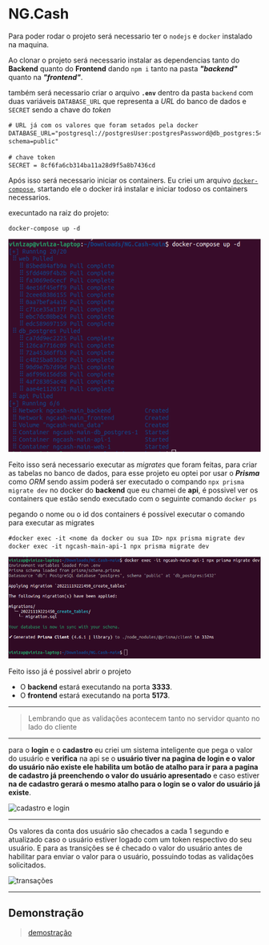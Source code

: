 # NG.Cash

Para poder rodar o projeto será necessario ter o `nodejs` e `docker` instalado na maquina.

Ao clonar o projeto será necessario instalar as dependencias tanto do **Backend** quanto do **Frontend** dando `npm i` tanto na pasta **_"backend"_** quanto na **_"frontend"_**.

também será necessario criar o arquivo **`.env`** dentro da pasta `backend` com duas variáveis `DATABASE_URL` que representa a *URL* do banco de dados e `SECRET` sendo a chave do *token*

``` env
# URL já com os valores que foram setados pela docker
DATABASE_URL="postgresql://postgresUser:postgresPassword@db_postgres:5432/postgres?schema=public"

# chave token
SECRET = 8cf6fa6cb314ba11a28d9f5a8b7436cd
```

Após isso será necessario iniciar os containers. Eu criei um arquivo [`docker-compose`](./docker-compose.yml), startando ele o docker irá instalar e iniciar todoso os containers necessarios.

execuntado na raiz do projeto:

```shell
docker-compose up -d

```

![docker compose up](./ReadmeAssets/docker-compose-up.png)

Feito isso será necessario executar as *migrates* que foram feitas, para criar as tabelas no banco de dados, para esse projeto eu optei por usar o **_Prisma_** como *ORM* sendo assim poderá ser executado o compando `npx prisma migrate dev` no docker do **backend** que eu chamei de **api**, é possivel ver os containers que estão sendo executado com o seguinte comando `docker ps`


pegando o nome ou o id dos containers é possível executar o comando para executar as migrates

```shell
#docker exec -it <nome da docker ou sua ID> npx prisma migrate dev
docker exec -it ngcash-main-api-1 npx prisma migrate dev

```
![npx prisma migrate dev](./ReadmeAssets/npx-migrate-dev.png)

Feito isso já é possivel abrir o projeto

- O **backend** estará executando na porta **3333**.
- O **frontend** estará executando na porta **5173**.

---

> Lembrando que as validações acontecem tanto no servidor quanto no lado do cliente
---

para o **login** e o **cadastro** eu criei um sistema inteligente que pega o valor do usuário e **verifica** na api se o **usuário tiver na pagina de login e o valor do usuário não existe ele habilita um botão de atalho para ir para a pagina de cadastro já preenchendo o valor do usuário apresentado** e caso estiver **na de cadastro gerará o mesmo atalho para o login se o valor do usuário já existe**.

![cadastro e login](./ReadmeAssets/login-e-cadastro.gif)

---

Os valores da conta dos usuário são checados a cada 1 segundo e atualizado caso o usuário estiver logado com um token respectivo do seu usuário. 
E para as transições se é checado o valor do usuário antes de habilitar para enviar o valor para o usuário, possuindo todas as validações solicitados.

![transações](./ReadmeAssets/transacation.gif)

---

## Demonstração
> [demostração](https://youtu.be/9sm4_Ia9wI4)